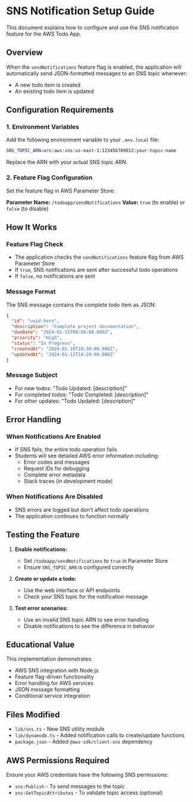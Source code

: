 # SNS Notification Setup Guide

This document explains how to configure and use the SNS notification feature for the AWS Todo App.

## Overview

When the `sendNotifications` feature flag is enabled, the application will automatically send JSON-formatted messages to an SNS topic whenever:
- A new todo item is created
- An existing todo item is updated

## Configuration Requirements

### 1. Environment Variables

Add the following environment variable to your `.env.local` file:

```bash
SNS_TOPIC_ARN=arn:aws:sns:us-east-1:123456789012:your-topic-name
```

Replace the ARN with your actual SNS topic ARN.

### 2. Feature Flag Configuration

Set the feature flag in AWS Parameter Store:

**Parameter Name:** `/todoapp/sendNotifications`
**Value:** `true` (to enable) or `false` (to disable)

## How It Works

### Feature Flag Check
- The application checks the `sendNotifications` feature flag from AWS Parameter Store
- If `true`, SNS notifications are sent after successful todo operations
- If `false`, no notifications are sent

### Message Format
The SNS message contains the complete todo item as JSON:

```json
{
  "id": "uuid-here",
  "description": "Complete project documentation",
  "dueDate": "2024-01-15T00:00:00.000Z",
  "priority": "High",
  "status": "In Progress",
  "createdAt": "2024-01-10T10:30:00.000Z",
  "updatedAt": "2024-01-12T14:20:00.000Z"
}
```

### Message Subject
- For new todos: "Todo Updated: [description]"
- For completed todos: "Todo Completed: [description]"
- For other updates: "Todo Updated: [description]"

## Error Handling

### When Notifications Are Enabled
- If SNS fails, the entire todo operation fails
- Students will see detailed AWS error information including:
  - Error codes and messages
  - Request IDs for debugging
  - Complete error metadata
  - Stack traces (in development mode)

### When Notifications Are Disabled
- SNS errors are logged but don't affect todo operations
- The application continues to function normally

## Testing the Feature

1. **Enable notifications:**
   - Set `/todoapp/sendNotifications` to `true` in Parameter Store
   - Ensure `SNS_TOPIC_ARN` is configured correctly

2. **Create or update a todo:**
   - Use the web interface or API endpoints
   - Check your SNS topic for the notification message

3. **Test error scenarios:**
   - Use an invalid SNS topic ARN to see error handling
   - Disable notifications to see the difference in behavior

## Educational Value

This implementation demonstrates:
- AWS SNS integration with Node.js
- Feature flag-driven functionality
- Error handling for AWS services
- JSON message formatting
- Conditional service integration

## Files Modified

- `lib/sns.ts` - New SNS utility module
- `lib/dynamodb.ts` - Added notification calls to create/update functions
- `package.json` - Added `@aws-sdk/client-sns` dependency

## AWS Permissions Required

Ensure your AWS credentials have the following SNS permissions:
- `sns:Publish` - To send messages to the topic
- `sns:GetTopicAttributes` - To validate topic access (optional)
